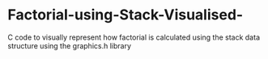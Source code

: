 # Factorial-using-Stack-Visualised-
C code to visually represent how factorial is calculated using the stack data structure using the graphics.h library

